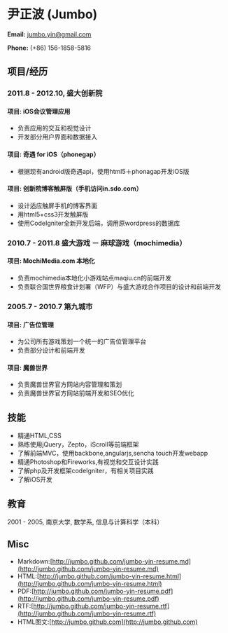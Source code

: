 尹正波 (Jumbo)
===================

**Email:** jumbo.yin@gmail.com

**Phone:** (+86) 156-1858-5816

项目/经历
-----------------------
### 2011.8 - 2012.10, 盛大创新院 ###

#### 项目: iOS会议管理应用 ####
* 负责应用的交互和视觉设计
* 开发部分用户界面和数据接入

#### 项目: 奇遇 for iOS（phonegap） ####
* 根据现有android版奇遇api，使用html5＋phonagap开发iOS版

#### 项目: 创新院博客触屏版（手机访问in.sdo.com） ####
* 设计适应触屏手机的博客界面
* 用html5+css3开发触屏版
* 使用CodeIgniter全新开发后端，调用原wordpress的数据库

### 2010.7 - 2011.8 盛大游戏 － 麻球游戏（mochimedia） ###

#### 项目: MochiMedia.com 本地化 ####
* 负责mochimedia本地化小游戏站点maqiu.cn的前端开发
* 负责联合国世界粮食计划署（WFP）与盛大游戏合作项目的设计和前端开发

### 2005.7 - 2010.7 第九城市 ###

#### 项目: 广告位管理 ####
* 为公司所有游戏策划一个统一的广告位管理平台
* 负责部分设计和前端开发

#### 项目: 魔兽世界 ####
* 负责魔兽世界官方网站内容管理和策划
* 负责魔兽世界官方网站前端开发和SEO优化

技能
-----------------------
* 精通HTML,CSS
* 熟练使用jQuery，Zepto，iScroll等前端框架
* 了解前端MVC，使用backbone,angularjs,sencha touch开发webapp
* 精通Photoshop和Fireworks,有视觉和交互设计实践
* 了解php及开发框架codeIgniter，有相关项目实践
* 了解iOS开发

教育
-----------------------
2001 - 2005, 南京大学, 数学系, 信息与计算科学（本科）

Misc
-----------------------
+ Markdown:[http://jumbo.github.com/jumbo-yin-resume.md](http://jumbo.github.com/jumbo-yin-resume.md)
+ HTML:[http://jumbo.github.com/jumbo-yin-resume.html](http://jumbo.github.com/jumbo-yin-resume.html)
+ PDF:[http://jumbo.github.com/jumbo-yin-resume.pdf](http://jumbo.github.com/jumbo-yin-resume.pdf)
+ RTF:[http://jumbo.github.com/jumbo-yin-resume.rtf](http://jumbo.github.com/jumbo-yin-resume.rtf)
+ HTML图文:[http://jumbo.github.com](http://jumbo.github.com)

